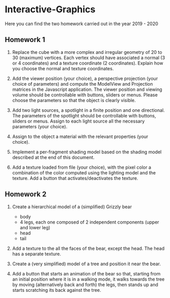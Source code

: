 # Interactive-Graphics 

Here you can find the two homework carried out in the year 2019 - 2020

## Homework 1

1. Replace the cube with a more complex and irregular geometry of 20 to 30 (maximum) vertices.
Each vertex should have associated a normal (3 or 4 coordinates) and a texture coordinate (2
coordinates). Explain how you choose the normal and texture coordinates.

2. Add the viewer position (your choice), a perspective projection (your choice of parameters) and
compute the ModelView and Projection matrices in the Javascript application. The viewer position
and viewing volume should be controllable with buttons, sliders or menus. Please choose the
parameters so that the object is clearly visible.

3. Add two light sources, a spotlight in a finite position and one directional. The parameters of the
spotlight should be controllable with buttons, sliders or menus. Assign to each light source all the
necessary parameters (your choice).

4. Assign to the object a material with the relevant properties (your choice).

5. Implement a per-fragment shading model based on the shading model described at the end of this
document.

6. Add a texture loaded from file (your choice), with the pixel color a combination of the color
computed using the lighting model and the texture. Add a button that activates/deactivates the
texture.


## Homework 2

1. Create a hierarchical model of a (simplified) Grizzly bear
    + body
    + 4 legs, each one composed of 2 independent components (upper and lower leg)
    + head
    + tail
    
2. Add a texture to the all the faces of the bear, except the head. The head has a separate texture.

3. Create a (very simplified) model of a tree and position it near the bear.

4. Add a button that starts an animation of the bear so that, starting from an initial position where it
is in a walking mode, it walks towards the tree by moving (alternatively back and forth) the legs,
then stands up and starts scratching its back against the tree.
